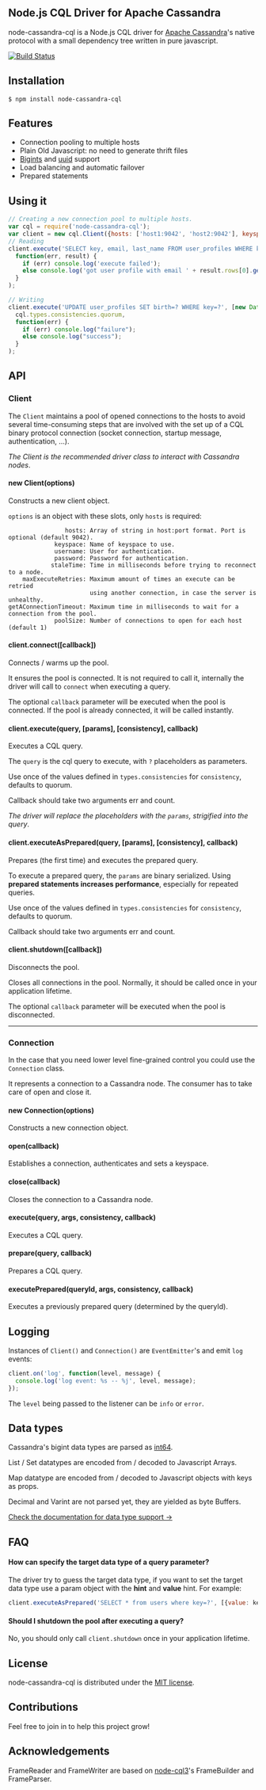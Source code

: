 ## Node.js CQL Driver for Apache Cassandra

node-cassandra-cql is a Node.js CQL driver for [Apache Cassandra](http://cassandra.apache.org/)'s native protocol with a small dependency tree written in pure javascript.

  [![Build Status](https://secure.travis-ci.org/jorgebay/node-cassandra-cql.png)](http://travis-ci.org/jorgebay/node-cassandra-cql)

## Installation

    $ npm install node-cassandra-cql

## Features
- Connection pooling to multiple hosts
- Plain Old Javascript: no need to generate thrift files
- [Bigints](https://github.com/broofa/node-int64) and [uuid](https://github.com/broofa/node-uuid) support
- Load balancing and automatic failover
- Prepared statements

## Using it
```javascript
// Creating a new connection pool to multiple hosts.
var cql = require('node-cassandra-cql');
var client = new cql.Client({hosts: ['host1:9042', 'host2:9042'], keyspace: 'keyspace1'});
// Reading
client.execute('SELECT key, email, last_name FROM user_profiles WHERE key=?', ['jbay'],
  function(err, result) {
    if (err) console.log('execute failed');
    else console.log('got user profile with email ' + result.rows[0].get('email'));
  }
);

// Writing
client.execute('UPDATE user_profiles SET birth=? WHERE key=?', [new Date(1950, 5, 1), 'jbay'], 
  cql.types.consistencies.quorum,
  function(err) {
    if (err) console.log("failure");
    else console.log("success");
  }
);
```

## API
### Client

The `Client` maintains a pool of opened connections to the hosts to avoid several time-consuming steps that are involved with the set up of a CQL binary protocol connection (socket connection, startup message, authentication, ...).

*The Client is the recommended driver class to interact with Cassandra nodes*.

#### new Client(options)

Constructs a new client object.

`options` is an object with these slots, only `hosts` is required:
```
                hosts: Array of string in host:port format. Port is optional (default 9042).
             keyspace: Name of keyspace to use.
             username: User for authentication.
             password: Password for authentication.
            staleTime: Time in milliseconds before trying to reconnect to a node.
    maxExecuteRetries: Maximum amount of times an execute can be retried
                       using another connection, in case the server is unhealthy.
getAConnectionTimeout: Maximum time in milliseconds to wait for a connection from the pool.
             poolSize: Number of connections to open for each host (default 1)
```

#### client.connect([callback])

Connects / warms up the pool.

It ensures the pool is connected. It is not required to call it, internally the driver will call to `connect` when executing a query.

The optional `callback` parameter will be executed when the pool is connected. If the pool is already connected, it will be called instantly. 

#### client.execute(query, [params], [consistency], callback)  

Executes a CQL query.

The `query` is the cql query to execute, with `?` placeholders as parameters.

Use once of the values defined in `types.consistencies` for  `consistency`, defaults to quorum.

Callback should take two arguments err and count.

*The driver will replace the placeholders with the `params`, strigified into the query*.

#### client.executeAsPrepared(query, [params], [consistency], callback)

Prepares (the first time) and executes the prepared query.

To execute a prepared query, the `params` are binary serialized. Using **prepared statements increases performance**, especially for repeated queries.

Use once of the values defined in `types.consistencies` for  `consistency`, defaults to quorum.

Callback should take two arguments err and count.

#### client.shutdown([callback])

Disconnects the pool.

Closes all connections in the pool. Normally, it should be called once in your application lifetime.

The optional `callback` parameter will be executed when the pool is disconnected.

----


### Connection

In the case that you need lower level fine-grained control you could use the `Connection` class.

It represents a connection to a Cassandra node. The consumer has to take care of open and close it.

#### new Connection(options)

Constructs a new connection object.

#### open(callback) 

Establishes a connection, authenticates and sets a keyspace.

#### close(callback)

Closes the connection to a Cassandra node.

#### execute(query, args, consistency, callback)

Executes a CQL query.

#### prepare(query, callback)

Prepares a CQL query.

#### executePrepared(queryId, args, consistency, callback)

Executes a previously prepared query (determined by the queryId).

## Logging

Instances of `Client()` and `Connection()` are `EventEmitter`'s and emit `log` events:
```javascript
client.on('log', function(level, message) {
  console.log('log event: %s -- %j', level, message);
});
```
The `level` being passed to the listener can be `info` or `error`.

## Data types

Cassandra's bigint data types are parsed as [int64](https://github.com/broofa/node-int64).

List / Set datatypes are encoded from / decoded to Javascript Arrays.

Map datatype are encoded from / decoded to Javascript objects with keys as props.

Decimal and Varint are not parsed yet, they are yielded as byte Buffers.

[Check the documentation for data type support →](https://github.com/jorgebay/node-cassandra-cql/wiki/Data-types)

## FAQ

#### How can specify the target data type of a query parameter?
The driver try to guess the target data type, if you want to set the target data type use a param object with the **hint** and **value** hint. For example: 
````javascript
client.executeAsPrepared('SELECT * from users where key=?', [{value: key, hint: 'int'}], callback);
````
#### Should I shutdown the pool after executing a query?
No, you should only call `client.shutdown` once in your application lifetime.

## License

node-cassandra-cql is distributed under the [MIT license](http://opensource.org/licenses/MIT).

## Contributions

Feel free to join in to help this project grow!

## Acknowledgements

FrameReader and FrameWriter are based on [node-cql3](https://github.com/isaacbwagner/node-cql3)'s FrameBuilder and FrameParser.
